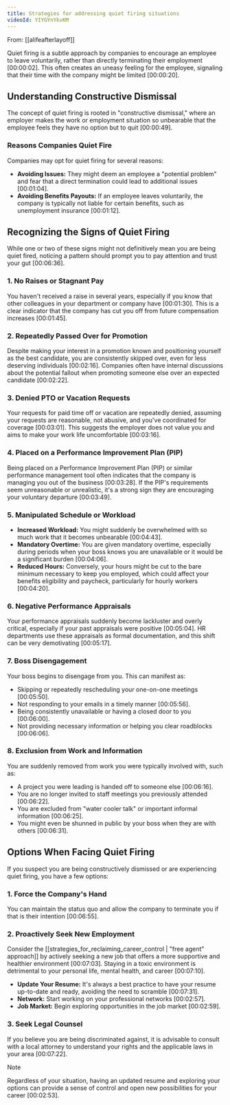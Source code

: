 ```yaml
---
title: Strategies for addressing quiet firing situations
videoId: YIYGYnYkvKM
---
```


From: [[alifeafterlayoff]] <br/> 

Quiet firing is a subtle approach by companies to encourage an employee to leave voluntarily, rather than directly terminating their employment <a class="yt-timestamp" data-t="00:00:02">[00:00:02]</a>. This often creates an uneasy feeling for the employee, signaling that their time with the company might be limited <a class="yt-timestamp" data-t="00:00:20">[00:00:20]</a>.

## Understanding Constructive Dismissal

The concept of quiet firing is rooted in "constructive dismissal," where an employer makes the work or employment situation so unbearable that the employee feels they have no option but to quit <a class="yt-timestamp" data-t="00:00:49">[00:00:49]</a>.

### Reasons Companies Quiet Fire

Companies may opt for quiet firing for several reasons:
*   **Avoiding Issues:** They might deem an employee a "potential problem" and fear that a direct termination could lead to additional issues <a class="yt-timestamp" data-t="00:01:04">[00:01:04]</a>.
*   **Avoiding Benefits Payouts:** If an employee leaves voluntarily, the company is typically not liable for certain benefits, such as unemployment insurance <a class="yt-timestamp" data-t="00:01:12">[00:01:12]</a>.

## Recognizing the Signs of Quiet Firing

While one or two of these signs might not definitively mean you are being quiet fired, noticing a pattern should prompt you to pay attention and trust your gut <a class="yt-timestamp" data-t="00:06:36">[00:06:36]</a>.

### 1. No Raises or Stagnant Pay
You haven't received a raise in several years, especially if you know that other colleagues in your department or company have <a class="yt-timestamp" data-t="00:01:30">[00:01:30]</a>. This is a clear indicator that the company has cut you off from future compensation increases <a class="yt-timestamp" data-t="00:01:45">[00:01:45]</a>.

### 2. Repeatedly Passed Over for Promotion
Despite making your interest in a promotion known and positioning yourself as the best candidate, you are consistently skipped over, even for less deserving individuals <a class="yt-timestamp" data-t="00:01:53">[00:02:16]</a>. Companies often have internal discussions about the potential fallout when promoting someone else over an expected candidate <a class="yt-timestamp" data-t="00:02:22">[00:02:22]</a>.

### 3. Denied PTO or Vacation Requests
Your requests for paid time off or vacation are repeatedly denied, assuming your requests are reasonable, not abusive, and you've coordinated for coverage <a class="yt-timestamp" data-t="00:03:01">[00:03:01]</a>. This suggests the employer does not value you and aims to make your work life uncomfortable <a class="yt-timestamp" data-t="00:03:16">[00:03:16]</a>.

### 4. Placed on a Performance Improvement Plan (PIP)
Being placed on a Performance Improvement Plan (PIP) or similar performance management tool often indicates that the company is managing you out of the business <a class="yt-timestamp" data-t="00:03:28">[00:03:28]</a>. If the PIP's requirements seem unreasonable or unrealistic, it's a strong sign they are encouraging your voluntary departure <a class="yt-timestamp" data-t="00:03:49">[00:03:49]</a>.

### 5. Manipulated Schedule or Workload
*   **Increased Workload:** You might suddenly be overwhelmed with so much work that it becomes unbearable <a class="yt-timestamp" data-t="00:04:43">[00:04:43]</a>.
*   **Mandatory Overtime:** You are given mandatory overtime, especially during periods when your boss knows you are unavailable or it would be a significant burden <a class="yt-timestamp" data-t="00:04:06">[00:04:06]</a>.
*   **Reduced Hours:** Conversely, your hours might be cut to the bare minimum necessary to keep you employed, which could affect your benefits eligibility and paycheck, particularly for hourly workers <a class="yt-timestamp" data-t="00:04:20">[00:04:20]</a>.

### 6. Negative Performance Appraisals
Your performance appraisals suddenly become lackluster and overly critical, especially if your past appraisals were positive <a class="yt-timestamp" data-t="00:05:04">[00:05:04]</a>. HR departments use these appraisals as formal documentation, and this shift can be very demotivating <a class="yt-timestamp" data-t="00:05:17">[00:05:17]</a>.

### 7. Boss Disengagement
Your boss begins to disengage from you. This can manifest as:
*   Skipping or repeatedly rescheduling your one-on-one meetings <a class="yt-timestamp" data-t="00:05:50">[00:05:50]</a>.
*   Not responding to your emails in a timely manner <a class="yt-timestamp" data-t="00:05:56">[00:05:56]</a>.
*   Being consistently unavailable or having a closed door to you <a class="yt-timestamp" data-t="00:06:00">[00:06:00]</a>.
*   Not providing necessary information or helping you clear roadblocks <a class="yt-timestamp" data-t="00:06:06">[00:06:06]</a>.

### 8. Exclusion from Work and Information
You are suddenly removed from work you were typically involved with, such as:
*   A project you were leading is handed off to someone else <a class="yt-timestamp" data-t="00:06:16">[00:06:16]</a>.
*   You are no longer invited to staff meetings you previously attended <a class="yt-timestamp" data-t="00:06:22">[00:06:22]</a>.
*   You are excluded from "water cooler talk" or important informal information <a class="yt-timestamp" data-t="00:06:25">[00:06:25]</a>.
*   You might even be shunned in public by your boss when they are with others <a class="yt-timestamp" data-t="00:06:31">[00:06:31]</a>.

## Options When Facing Quiet Firing

If you suspect you are being constructively dismissed or are experiencing quiet firing, you have a few options:

### 1. Force the Company's Hand
You can maintain the status quo and allow the company to terminate you if that is their intention <a class="yt-timestamp" data-t="00:06:55">[00:06:55]</a>.

### 2. Proactively Seek New Employment
Consider the [[strategies_for_reclaiming_career_control | "free agent" approach]] by actively seeking a new job that offers a more supportive and healthier environment <a class="yt-timestamp" data-t="00:07:03">[00:07:03]</a>. Staying in a toxic environment is detrimental to your personal life, mental health, and career <a class="yt-timestamp" data-t="00:07:10">[00:07:10]</a>.
*   **Update Your Resume:** It's always a best practice to have your resume up-to-date and ready, avoiding the need to scramble <a class="yt-timestamp" data-t="00:07:31">[00:07:31]</a>.
*   **Network:** Start working on your professional networks <a class="yt-timestamp" data-t="00:02:57">[00:02:57]</a>.
*   **Job Market:** Begin exploring opportunities in the job market <a class="yt-timestamp" data-t="00:02:59">[00:02:59]</a>.

### 3. Seek Legal Counsel
If you believe you are being discriminated against, it is advisable to consult with a local attorney to understand your rights and the applicable laws in your area <a class="yt-timestamp" data-t="00:07:22">[00:07:22]</a>.

> [!NOTE]
> Regardless of your situation, having an updated resume and exploring your options can provide a sense of control and open new possibilities for your career <a class="yt-timestamp" data-t="00:02:53">[00:02:53]</a>.